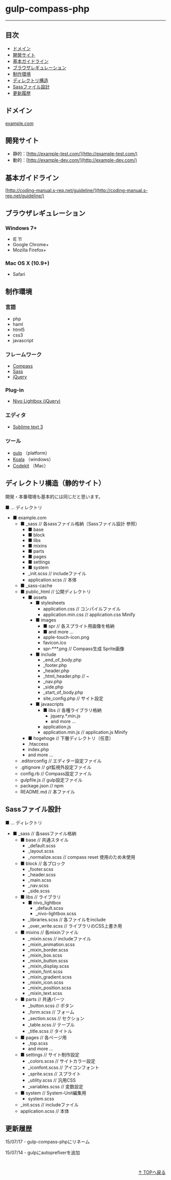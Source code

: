 # gulp-compass-php
---

## 目次

 - [ドメイン](#ドメイン)
 - [開発サイト](#開発サイト)
 - [基本ガイドライン](#基本ガイドライン)
 - [ブラウザレギュレーション](#ブラウザレギュレーション)
 - [制作環境](#制作環境)
 - [ディレクトリ構造](#ディレクトリ構造)
 - [Sassファイル設計](#Sassファイル設計)
 - [更新履歴](#更新履歴)


## ドメイン

[example.com](http://www.example.com/)


## 開発サイト

- 静的：[http://example-test.com/](http://example-test.com/)
- 動的：[http://example-dev.com/](http://example-dev.com/)


## 基本ガイドライン

[http://coding-manual.s-rep.net/guideline/](http://coding-manual.s-rep.net/guideline/)


## ブラウザレギュレーション

### Windows 7+

- IE 11
- Google Chrome+
- Mozilla Firefox+

### Mac OS X (10.9+)

- Safari


## 制作環境

### 言語

- php
- haml
- html5
- css3
- javascript

### フレームワーク

- [Compass](http://compass-style.org/)
- [Sass](http://sass-lang.com/)
- [jQuery](http://jquery.com/)

### Plug-in

- [Nivo Lightbox (jQuery)](https://github.com/gilbitron/Nivo-Lightbox)

### エディタ

- [Sublime text 3](http://www.sublimetext.com/3)

### ツール

- [gulp](http://gulpjs.com) （platform）
- [Koala](http://koala-app.com/) （windows）
- [Codekit](https://incident57.com/codekit/) （Mac）


## ディレクトリ構造（静的サイト）

開発・本番環境も基本的には同じだと思います。

■ … ディレクトリ

- ■ example.com
  - ■ _sass // 各sassファイル格納（Sassファイル設計 参照）
    - ■ base
    - ■ block
    - ■ libs
    - ■ mixins
    - ■ parts
    - ■ pages
    - ■ settings
    - ■ system
    - _init.scss // includeファイル
    - application.scss // 本体
  - ■ _sass-cache
  - ■ public_html // 公開ディレクトリ
    - ■ assets
      - ■ stylesheets
        - application.css // コンパイルファイル
        - application.min.css // application.css Minify
      - ■ images
        - ■ spr // 各スプライト用画像を格納
        - ■ and more ...
        - apple-touch-icon.png
        - favicon.ico
        - spr-***.png // Compass生成 Sprite画像
      - ■ include
        - _end_of_body.php
        - _footer.php
        - _header.php
        - _html_header.php // <!DOCTYPE html> ~ </head>
        - _nav.php
        - _side.php
        - _start_of_body.php
        - site_config.php // サイト設定
      - ■ javascripts
        - ■ libs // 各種ライブラリ格納
          - jquery.*.min.js
          - and more ...
        - application.js
        - application.min.js // application.js Minify
    - ■ hogehoge // 下層ディレクトリ（任意）
    - .htaccess
    - index.php
    - and more ...
  - .editorconfig // エディター設定ファイル
  - .gitignore // git監視外設定ファイル
  - config.rb // Compass設定ファイル
  - gulpfile.js // gulp設定ファイル
  - package.json // npm
  - README.md // 本ファイル


## Sassファイル設計

■ … ディレクトリ

- ■ _sass // 各sassファイル格納
  - ■ base // 共通スタイル
    - _default.scss
    - _layout.scss
    - _normalize.scss // compass reset 使用のため未使用
  - ■ block // 各ブロック
    - _footer.scss
    - _header.scss
    - _main.scss
    - _nav.scss
    - _side.scss
  - ■ libs // ライブラリ
    - ■ nivo_lightbox
      - _default.scss
      - _nivo-lightbox.scss
    - _libraries.scss // 各ファイルをinclude
    - _over_write.scss // ライブラリのCSS上書き用
  - ■ mixins // 各mixinファイル
    - _mixin.scss // includeファイル
    - _mixin_animation.scss
    - _mixin_border.scss
    - _mixin_box.scss
    - _mixin_button.scss
    - _mixin_display.scss
    - _mixin_font.scss
    - _mixin_gradient.scss
    - _mixin_icon.scss
    - _mixin_position.scss
    - _mixin_text.scss
  - ■ parts // 共通パーツ
    - _button.scss // ボタン
    - _form.scss // フォーム
    - _section.scss // セクション
    - _table.scss // テーブル
    - _title.scss // タイトル
  - ■ pages // 各ページ用
    - _top.scss
    - and more ...
  - ■ settings // サイト制作設定
    - _colors.scss // サイトカラー設定
    - _iconfont.scss // アイコンフォント
    - _sprite.scss // スプライト
    - _utility.scss // 汎用CSS
    - _variables.scss // 変数設定
  - ■ system // System-Unit編集用
    - system.scss
  - _init.scss // includeファイル
  - application.scss // 本体


## 更新履歴

15/07/17 - gulp-compass-phpにリネーム

15/07/14 - gulpにautoprefixerを追加


<p style="margin-top: 3em;text-align: right;"><a href="#">↑ TOPヘ戻る</a></p>


